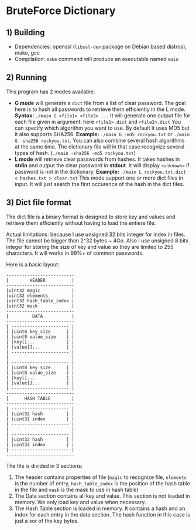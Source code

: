 # BruteForce Dictionary

## 1) Building

- Dependencies: openssl (`libssl-dev` package on Debian based distros), make, gcc
- Compilation: `make` command will produce an executable named `main`

## 2) Running

This program has 2 modes available:

- __G mode__ will generate a `dict` file from a list of clear password. The goal here is to hash all passwords to retrieve them efficiently in the L mode.
  __Syntax:__ `./main G <file1> <file2> ...`
  It will generate one output file for each file given in argument: here `<file1>.dict` and `<file2>.dict`
  You can specify which algorithm you want to use. By default it uses MD5 but it also supports SHA256.
  __Example:__ `./main G -md5 rockyou.txt` or `./main G -sha256 rockyou.txt`.
  You can also combine several hash algorithms at the same time. The dictionary file will in that case recognize several types of hash. (`./main -sha256 -md5 rockyou.txt`)
- __L mode__ will retrieve clear passwords from hashes. It takes hashes in __stdin__ and output the clear password in __stdout__. It will display `<unknown>` if password is not in the dictionary.
  __Example:__ `./main L rockyou.txt.dict < hashes.txt > clear.txt`
  This mode support one or more dict files in input. It will just search the first occurence of the hash in the dict files.

## 3) Dict file format

The dict file is a binary format is designed to store key and values and retrieve them efficiently without having to load the entiere file.

Actual limitations: because I use unsigned 32 bits integer for index in files. The file cannot be bigger than 2^32 bytes ~ 4Go. Also I use unsigned 8 bits integer for storing the size of key and value so they are limited to 255 characters. It will works in 99%+ of common passwords.

Here is a basic layout:

```
--------------------------
|        HEADER          |
--------------------------
|uint32 magic            |
|uint32 elements         |
|uint32 hash_table_index |
|uint32 mask             |
--------------------------
|         DATA           |
--------------------------
| ---------------------- |
| |uint8 key_size      | | 
| |uint8 value_size    | | 
| |key[]...            | |
| |value[]...          | |
| ---------------------- |
|                        |
| ---------------------- |
| |uint8 key_size      | | 
| |uint8 value_size    | | 
| |key[]...            | |
| |value[]...          | |
| ---------------------- |
--------------------------
|      HASH TABLE        |
--------------------------
| ---------------------- |
| |uint32 hash         | | 
| |uint32 index        | |
| ---------------------- |
|                        |
| ---------------------- |
| |uint32 hash         | | 
| |uint32 index        | |
| ---------------------- |
--------------------------
```

The file is divided in 3 sections:

1) The header contains properties of file (`magic` to recognize file, `elements` is the number of entry, `hash_table_index` is the position of the hash table in the file and `mask` is the mask to use in hash table)
2) The Data section contains all key and value. This section is not loaded in memory. We only load key and value when necessary.
3) The Hash Table section is loaded in memory. It contains a hash and an index for each entry in the data section. The hash function in this case is just a xor of the key bytes.
